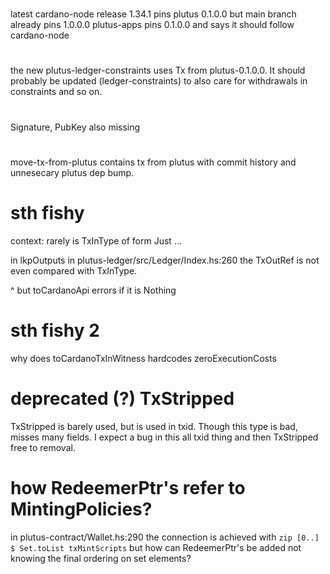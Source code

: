 #
latest cardano-node release 1.34.1 pins plutus 0.1.0.0 but main branch already pins 1.0.0.0 
plutus-apps pins 0.1.0.0 and says it should follow cardano-node

#
the new plutus-ledger-constraints uses Tx from plutus-0.1.0.0. It should probably be updated (ledger-constraints) to also care for withdrawals in constraints and so on.

# 
Signature, PubKey also missing

#
move-tx-from-plutus contains tx from plutus with commit history and unnesecary plutus dep bump.

# sth fishy
context: rarely is TxInType of form Just ...

in lkpOutputs in plutus-ledger/src/Ledger/Index.hs:260 the TxOutRef is not even compared with TxInType. 

^ but toCardanoApi errors if it is Nothing

# sth fishy 2
why does toCardanoTxInWitness hardcodes zeroExecutionCosts

# deprecated (?) TxStripped
TxStripped is barely used, but is used in txid. Though this type is bad, misses many fields. I expect a bug in this all txid thing and then TxStripped free to removal.

# how RedeemerPtr's refer to MintingPolicies?

in plutus-contract/Wallet.hs:290 the connection is achieved with `zip [0..] $ Set.toList txMintScripts`
but how can RedeemerPtr's be added not knowing the final ordering on set elements?